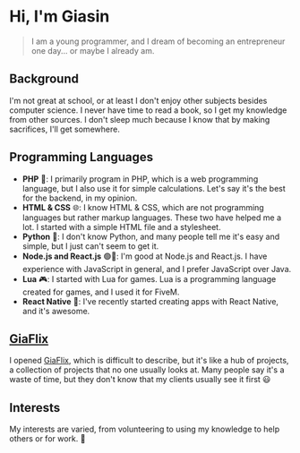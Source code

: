 Hi, I'm Giasin
==============

> I am a young programmer, and I dream of becoming an entrepreneur one day... or maybe I already am.

Background
----------

I'm not great at school, or at least I don't enjoy other subjects besides computer science. I never have time to read a book, so I get my knowledge from other sources. I don't sleep much because I know that by making sacrifices, I'll get somewhere.

Programming Languages
---------------------

*   **PHP** 🐘: I primarily program in PHP, which is a web programming language, but I also use it for simple calculations. Let's say it's the best for the backend, in my opinion.
*   **HTML & CSS** 🌐: I know HTML & CSS, which are not programming languages but rather markup languages. These two have helped me a lot. I started with a simple HTML file and a stylesheet.
*   **Python** 🐍: I don't know Python, and many people tell me it's easy and simple, but I just can't seem to get it.
*   **Node.js and React.js** 🟢🔵: I'm good at Node.js and React.js. I have experience with JavaScript in general, and I prefer JavaScript over Java.
*   **Lua** 🎮: I started with Lua for games. Lua is a programming language created for games, and I used it for FiveM.
*   **React Native** 📱: I've recently started creating apps with React Native, and it's awesome.

[GiaFlix](https://www.giaflix.it/)
-------

I opened [GiaFlix](https://www.giaflix.it/), which is difficult to describe, but it's like a hub of projects, a collection of projects that no one usually looks at. Many people say it's a waste of time, but they don't know that my clients usually see it first 😃

Interests
---------

My interests are varied, from volunteering to using my knowledge to help others or for work. 🤝
